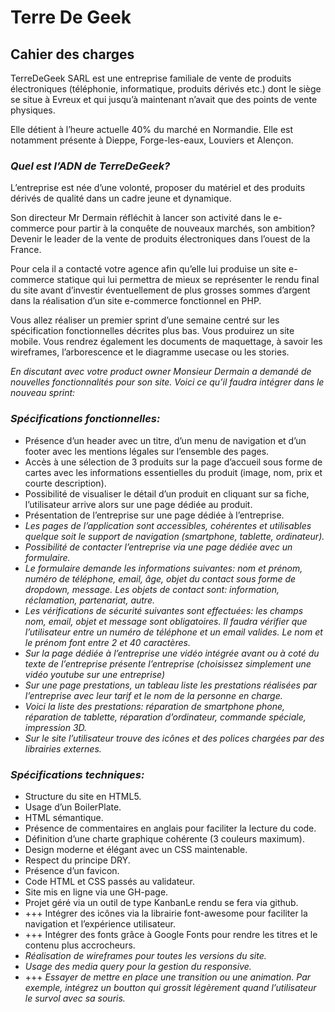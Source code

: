 # **Terre De Geek**

## **Cahier des charges**

TerreDeGeek SARL est une entreprise familiale de vente de produits électroniques (téléphonie, informatique, produits dérivés etc.) 
dont le siège se situe à Evreux et qui jusqu’à maintenant n’avait que des points de vente physiques.
 
Elle détient à l’heure actuelle 40% du marché en Normandie. Elle est notamment présente à Dieppe, Forge-les-eaux, Louviers et Alençon. 

### ***Quel est l’ADN de TerreDeGeek?*** 

L’entreprise est née d’une volonté, proposer du matériel et des produits dérivés de qualité dans un cadre jeune et dynamique.

Son directeur Mr Dermain réfléchit à lancer son activité dans le e-commerce pour partir à la conquête de nouveaux marchés, son ambition? 
Devenir le leader de la vente de produits électroniques dans l’ouest de la France.
 
Pour cela il a contacté votre agence afin qu’elle lui produise un site e-commerce statique qui lui permettra de mieux se représenter 
le rendu final du site avant d’investir éventuellement de plus grosses sommes d’argent dans la réalisation d’un site e-commerce fonctionnel en PHP.

Vous allez réaliser un premier sprint d’une semaine centré sur les spécification fonctionnelles décrites plus bas. Vous produirez un site mobile. 
Vous rendrez également les documents de maquettage, à savoir les wireframes, l’arborescence et le diagramme usecase ou les stories.

*En discutant avec votre product owner Monsieur Dermain a demandé de nouvelles fonctionnalités pour son site. Voici ce qu’il faudra intégrer dans le nouveau sprint:*

### ***Spécifications fonctionnelles:***
- Présence d’un header avec un titre, d’un menu de navigation et d’un footer avec les mentions légales sur l’ensemble des pages.
- Accès à une sélection de 3 produits sur la page d’accueil sous forme de cartes avec les informations essentielles du produit (image, nom, prix et courte description).
- Possibilité de visualiser le détail d’un produit en cliquant sur sa fiche, l’utilisateur arrive alors sur une page dédiée au produit.
- Présentation de l’entreprise sur une page dédiée à l’entreprise.
- *Les pages de l’application sont accessibles, cohérentes et utilisables quelque soit le support de navigation (smartphone, tablette, ordinateur).*
- *Possibilité de contacter l’entreprise via une page dédiée avec un formulaire.*
- *Le formulaire demande les informations suivantes: nom et prénom, numéro de téléphone, email, âge, objet du contact sous forme de dropdown, message.* 
*Les objets de contact sont: information, réclamation, partenariat, autre.*
- *Les vérifications de sécurité suivantes sont effectuées: les champs nom, email, objet et message sont obligatoires.* 
*Il faudra vérifier que l’utilisateur entre un numéro de téléphone et un email valides. Le nom et le prénom font entre 2 et 40 caractères.*
- *Sur la page dédiée à l’entreprise une vidéo intégrée avant ou à coté du texte de l’entreprise présente l’entreprise (choisissez simplement une vidéo youtube sur une entreprise)* 
- *Sur une page prestations, un tableau liste les prestations réalisées par l’entreprise avec leur tarif et le nom de la personne en charge.* 
- *Voici la liste des prestations: réparation de smartphone phone, réparation de tablette, réparation d’ordinateur, commande spéciale, impression 3D.*
- *Sur le site l’utilisateur trouve des icônes et des polices chargées par des librairies externes.*

### ***Spécifications techniques:***
- Structure du site en HTML5.
- Usage d’un BoilerPlate.
- HTML sémantique.
- Présence de commentaires en anglais pour faciliter la lecture du code.
- Définition d’une charte graphique cohérente (3 couleurs maximum).
- Design moderne et élégant avec un CSS maintenable.
- Respect du principe DRY.
- Présence d’un favicon.
- Code HTML et CSS passés au validateur.
- Site mis en ligne via une GH-page.
- Projet géré via un outil de type KanbanLe rendu se fera via github. 
- +++ Intégrer des icônes via la librairie font-awesome pour faciliter la navigation et l’expérience utilisateur.
- +++ Intégrer des fonts grâce à Google Fonts pour rendre les titres et le contenu plus accrocheurs.
- *Réalisation de wireframes pour toutes les versions du site.*
- *Usage des media query pour la gestion du responsive.*
- +++ *Essayer de mettre en place une transition ou une animation. Par exemple, intégrez un boutton qui grossit légèrement quand l’utilisateur le survol avec sa souris.*
